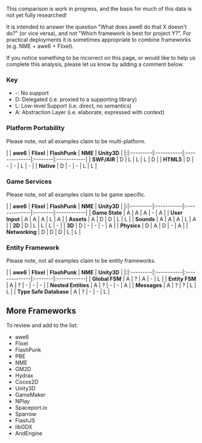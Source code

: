 This comparison is work in progress, and the basis for much of this data is not yet fully researched!

It is intended to answer the question "What does awe6 do that X doesn't do?" (or vice versa), and not "Which framework is best for project Y?".  For practical deployments it is sometimes appropriate to combine frameworks (e.g. NME + awe6 + Flixel).

If you notice something to be incorrect on this page, or would like to help us complete this analysis, please let us know by adding a comment below.

### Key ###

  * -: No support
  * D: Delegated (i.e. proxied to a supporting library)
  * L: Low-level Support (i.e. direct, no semantics)
  * A: Abstraction Layer (i.e. elaborate, expressed with context)

### Platform Portability ###

Please note, not all examples claim to be multi-platform.

| | **awe6** | **Flixel** | **FlashPunk** | **NME** | **Unity3D** |
|:|:---------|:-----------|:--------------|:--------|:------------|
| **SWF/AIR** | D        | L          | L             | L       | D           |
| **HTML5** | D        | -          | -             | L       | -           |
| **Native** | D        | -          | -             | L       | L           |

### Game Services ###

Please note, not all examples claim to be game specific.

| | **awe6** | **Flixel** | **FlashPunk** | **NME** | **Unity3D** |
|:|:---------|:-----------|:--------------|:--------|:------------|
| **Game State** | A        | A          | A             | -       | A           |
| **User Input** | A        | A          | A             | L       | A           |
| **Assets** | A        | D          | D             | L       | L           |
| **Sounds** | A        | A          | A             | L       | A           |
| **2D** | D        | L          | L             | L       | -           |
| **3D** | D        | -          | -             | -       | A           |
| **Physics** | D        | A          | D             | -       | A           |
| **Networking** | D        | D          | D             | L       | L           |

### Entity Framework ###

Please note, not all examples claim to be entity frameworks.

| | **awe6** | **Flixel** | **FlashPunk** | **NME** | **Unity3D** |
|:|:---------|:-----------|:--------------|:--------|:------------|
| **Global FSM** | A        | ?          | A             | -       | L           |
| **Entity FSM** | A        | ?          | -             | -       | -           |
| **Nested Entities** | A        | ?          | -             | -       | A           |
| **Messages** | A        | ?          | ?             | L       | L           |
| **Type Safe Database** | A        | ?          | -             | -       | L           |

## More Frameworks ##

To review and add to the list:

  * awe6
  * Flixel
  * FlashPunk
  * PBE
  * NME
  * GM2D
  * Hydrax
  * Cocos2D
  * Unity3D
  * GameMaker
  * NPlay
  * Spaceport.io
  * Sparrow
  * FlashJS
  * libGDX
  * AndEngine